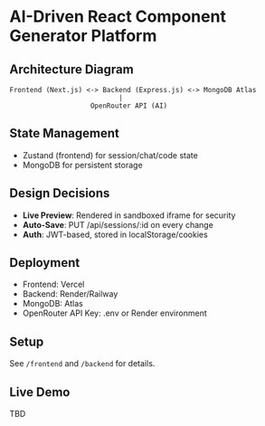 # AI-Driven React Component Generator Platform

## Architecture Diagram

```
Frontend (Next.js) <-> Backend (Express.js) <-> MongoDB Atlas
                           |
                    OpenRouter API (AI)
```

## State Management
- Zustand (frontend) for session/chat/code state
- MongoDB for persistent storage

## Design Decisions
- **Live Preview**: Rendered in sandboxed iframe for security
- **Auto-Save**: PUT /api/sessions/:id on every change
- **Auth**: JWT-based, stored in localStorage/cookies

## Deployment
- Frontend: Vercel
- Backend: Render/Railway
- MongoDB: Atlas
- OpenRouter API Key: .env or Render environment

## Setup
See `/frontend` and `/backend` for details.

## Live Demo
TBD 